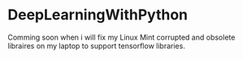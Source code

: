 # DeepLearningWithPython
Comming soon when i will fix my Linux Mint corrupted and obsolete libraires on my laptop to support tensorflow libraries.
